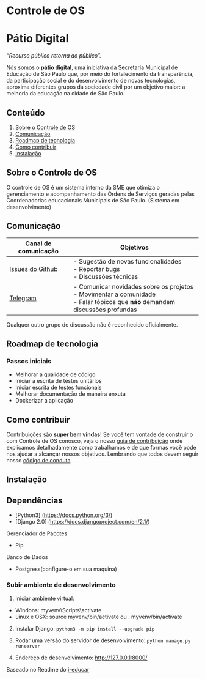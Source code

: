 # Controle de OS

# Pátio Digital

_“Recurso público retorna ao público”._

Nós somos o **pátio digital**, uma iniciativa da Secretaria Municipal de Educação de São Paulo que, por meio do fortalecimento da transparência, da participação social e do desenvolvimento de novas tecnologias, aproxima diferentes grupos da sociedade civil por um objetivo maior: a melhoria da educação na cidade de São Paulo. 

## Conteúdo

1. [Sobre o Controle de OS](#sobre-o-controle-de-os)
2. [Comunicação](#comunicação)
3. [Roadmap de tecnologia](#roadmap-de-tecnologia)
4. [Como contribuir](#como-contribuir)
5. [Instalação](#instalação)

## Sobre o Controle de OS
  O controle de OS é um sistema interno da SME que otimiza o gerenciamento e acompanhamento das Ordens de Serviços geradas pelas Coordenadorias educacionais Municipais de São Paulo. (Sistema em desenvolvimento)
  
  
  ## Comunicação
  | Canal de comunicação | Objetivos |
|----------------------|-----------|
| [Issues do Github](https://github.com/prefeiturasp/SME-Controle-de-OS/issues) | - Sugestão de novas funcionalidades<br> - Reportar bugs<br> - Discussões técnicas |
  | [Telegram](https://t.me/patiodigital ) | - Comunicar novidades sobre os projetos<br> - Movimentar a comunidade<br>  - Falar tópicos que **não** demandem discussões profundas |

Qualquer outro grupo de discussão não é reconhecido oficialmente.


## Roadmap de tecnologia

### Passos iniciais
- Melhorar a qualidade de código
- Iniciar a escrita de testes unitários
- Iniciar escrita de testes funcionais
- Melhorar documentação de maneira enxuta
- Dockerizar a aplicação


## Como contribuir

Contribuições são **super bem vindas**! Se você tem vontade de construir o com
Controle de OS conosco, veja o nosso [guia de contribuição](./CONTRIBUTING.md)
onde explicamos detalhadamente como trabalhamos e de que formas você pode nos
ajudar a alcançar nossos objetivos. Lembrando que todos devem seguir 
nosso [código de conduta](./CODEOFCONDUCT.md).

## Instalação

## Dependências
* [Python3] (https://docs.python.org/3/)
* [Django 2.0] (https://docs.djangoproject.com/en/2.1/)

Gerenciador de Pacotes
* Pip

Banco de Dados
* Postgress(configure-o em sua maquina)


### Subir ambiente de desenvolvimento
1. Iniciar ambiente virtual:
  * Windons:  myvenv\Scripts\activate
  * Linux e OSX: source myvenv/bin/activate ou . myvenv/bin/activate

2. Instalar Django: `python3 -m pip install --upgrade pip`

3. Rodar uma versão do servidor de desenvolvimento: `python manage.py runserver`

4. Endereço de desenvolvimento: http://127.0.0.1:8000/

Baseado no Readme do [i-educar](https://github.com/portabilis/i-educar)
